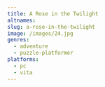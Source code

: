 ```yaml
---
title: A Rose in the Twilight
altnames:
slug: a-rose-in-the-twilight
image: /images/24.jpg
genres:
  - adventure
  - puzzle-platformer
platforms:
  - pc
  - vita
---
```



